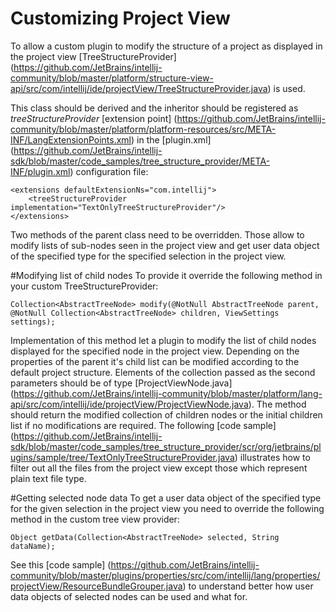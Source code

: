 Customizing Project View
================

To allow a custom plugin to modify the structure of a project as displayed in the project view
[TreeStructureProvider] (https://github.com/JetBrains/intellij-community/blob/master/platform/structure-view-api/src/com/intellij/ide/projectView/TreeStructureProvider.java)
is used.

This class should be derived and the inheritor should be registered as
*treeStructureProvider*
[extension point] (https://github.com/JetBrains/intellij-community/blob/master/platform/platform-resources/src/META-INF/LangExtensionPoints.xml)
in the
[plugin.xml] (https://github.com/JetBrains/intellij-sdk/blob/master/code_samples/tree_structure_provider/META-INF/plugin.xml)
configuration file:

    <extensions defaultExtensionNs="com.intellij">
        <treeStructureProvider implementation="TextOnlyTreeStructureProvider"/>
    </extensions>

Two methods of the parent class need to be overridden.
Those allow to modify lists of sub-nodes seen in the project view and get user data object of the specified type for the specified selection in the project view.

#Modifying list of child nodes
To provide it override the following method in your custom TreeStructureProvider:

```
Collection<AbstractTreeNode> modify(@NotNull AbstractTreeNode parent, @NotNull Collection<AbstractTreeNode> children, ViewSettings settings);
```

Implementation of this method let a plugin to modify the list of child nodes displayed for the specified node in the
project view. Depending on the properties of the parent it's child list can be modified according to the default project structure.
Elements of the collection passed as the second parameters should be of type
[ProjectViewNode.java] (https://github.com/JetBrains/intellij-community/blob/master/platform/lang-api/src/com/intellij/ide/projectView/ProjectViewNode.java).
The method should return the modified collection of children nodes or the initial children list if no modifications
are required.
The following
[code sample] (https://github.com/JetBrains/intellij-sdk/blob/master/code_samples/tree_structure_provider/scr/org/jetbrains/plugins/sample/tree/TextOnlyTreeStructureProvider.java)
illustrates how to filter out all the files from the project view except those which represent plain text file type.

#Getting selected node data
To get a user data object of the specified type for the given selection in the
project view you need to override the following method in the custom tree view provider:

    Object getData(Collection<AbstractTreeNode> selected, String dataName);

See this
[code sample] (https://github.com/JetBrains/intellij-community/blob/master/plugins/properties/src/com/intellij/lang/properties/projectView/ResourceBundleGrouper.java)
to understand better how user data objects of selected nodes can be used and what for.
